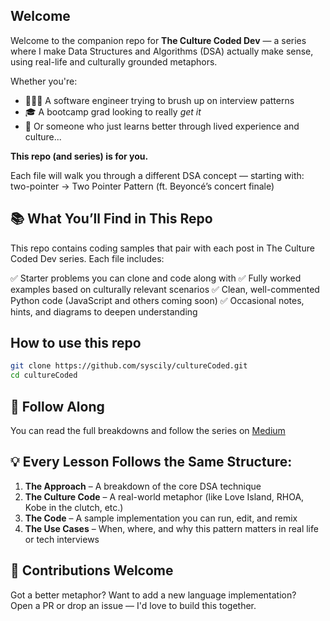## Welcome

Welcome to the companion repo for **The Culture Coded Dev** — a series where I make Data Structures and Algorithms (DSA) actually make sense, using real-life and culturally grounded metaphors.

Whether you're:

- 👩🏾‍💻 A software engineer trying to brush up on interview patterns
- 🎓 A bootcamp grad looking to really _get it_
- 🌟 Or someone who just learns better through lived experience and culture...

**This repo (and series) is for you.**

Each file will walk you through a different DSA concept — starting with:
two-pointer → Two Pointer Pattern (ft. Beyoncé’s concert finale)

## 📚 What You’ll Find in This Repo

This repo contains coding samples that pair with each post in The Culture Coded Dev series. Each file includes:

✅ Starter problems you can clone and code along with
✅ Fully worked examples based on culturally relevant scenarios
✅ Clean, well-commented Python code (JavaScript and others coming soon)
✅ Occasional notes, hints, and diagrams to deepen understanding

## How to use this repo

```bash
git clone https://github.com/syscily/cultureCoded.git
cd cultureCoded
```

## 🔗 Follow Along

You can read the full breakdowns and follow the series on [Medium](https://medium.com/@culturecoded.dev)

## 💡 Every Lesson Follows the Same Structure:

1. **The Approach** – A breakdown of the core DSA technique
2. **The Culture Code** – A real-world metaphor (like Love Island, RHOA, Kobe in the clutch, etc.)
3. **The Code** – A sample implementation you can run, edit, and remix
4. **The Use Cases** – When, where, and why this pattern matters in real life or tech interviews

## 💬 Contributions Welcome

Got a better metaphor? Want to add a new language implementation?  
Open a PR or drop an issue — I'd love to build this together.
